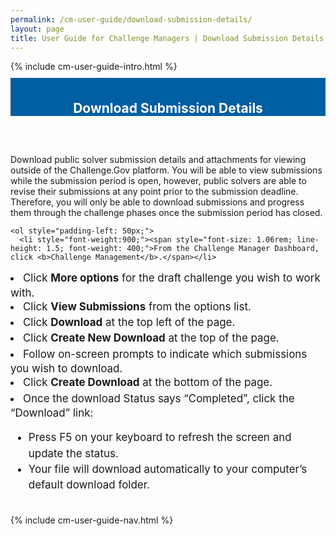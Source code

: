 ```yaml
---
permalink: /cm-user-guide/download-submission-details/
layout: page
title: User Guide for Challenge Managers | Download Submission Details
---
```

<div class="row">
  <div class="col-sm-12">{% include cm-user-guide-intro.html %}</div>
</div>
<div class="row" style="padding-top: 10px; padding-bottom: 30px;">
  <div class="col-sm-12" style="padding-top: 6px; background-color: #005ea2; color: #ffffff; text-align: center;">
    <h2>Download Submission Details</h2>
  </div>
</div>
<div class="row">
  <div class="col-sm-7">
    <p>Download public solver submission details and attachments for viewing outside of the Challenge.Gov platform. You will be able to view submissions while the submission period is open, however, public solvers are able to revise their submissions at any point prior to the submission deadline. Therefore, you will only be able to download submissions and progress them through the challenge phases once the submission period has closed.</p>
  
    <ol style="padding-left: 50px;">
      <li style="font-weight:900;"><span style="font-size: 1.06rem; line-height: 1.5; font-weight: 400;">From the Challenge Manager Dashboard, click <b>Challenge Management</b>.</span></li>
<li style="font-weight:900;"><span style="font-size: 1.06rem; line-height: 1.5; font-weight: 400;">Click <b>More options</b> for the draft challenge you wish to work with.</span></li>
<li style="font-weight:900;"><span style="font-size: 1.06rem; line-height: 1.5; font-weight: 400;">Click <b>View Submissions</b> from the options list.</span></li>
<li style="font-weight:900;"><span style="font-size: 1.06rem; line-height: 1.5; font-weight: 400;">Click <b>Download</b> at the top left of the page.</span></li>
<li style="font-weight:900;"><span style="font-size: 1.06rem; line-height: 1.5; font-weight: 400;">Click <b>Create New Download</b> at the top of the page.</span></li>
<li style="font-weight:900;"><span style="font-size: 1.06rem; line-height: 1.5; font-weight: 400;">Follow on-screen prompts to indicate which submissions you wish to download.</span></li>
<li style="font-weight:900;"><span style="font-size: 1.06rem; line-height: 1.5; font-weight: 400;">Click <b>Create Download</b> at the bottom of the page.</span></li>
<li style="font-weight:900;"><span style="font-size: 1.06rem; line-height: 1.5; font-weight: 400;">Once the download Status says “Completed”, click the “Download” link:
<ul>
  <li>
    Press F5 on your keyboard to refresh the screen and update the status.</li>
  <li>Your file will download automatically to your computer’s default download folder.</li>
  </ul>


</span></li>
    </ol>

  </div>
  <div class="col-sm-1">&nbsp;</div>
  <div class="col-sm-4"> {% include cm-user-guide-nav.html %} </div>
</div>
